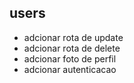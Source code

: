 ## users
- adcionar rota de update
- adcionar rota de delete
- adcionar foto de perfil
- adcionar autenticacao